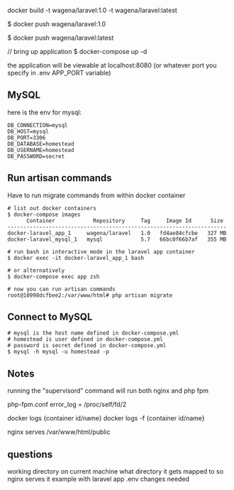 


docker build -t wagena/laravel:1.0 -t wagena/laravel:latest 

$ docker push wagena/laravel:1.0

$ docker push wagena/laravel:latest

// bring up application
$ docker-compose up -d

the application will be viewable at localhost:8080 (or whatever port you specify in .env APP_PORT variable) 

## MySQL

here is the env for mysql:

```
DB_CONNECTION=mysql
DB_HOST=mysql
DB_PORT=3306
DB_DATABASE=homestead
DB_USERNAME=homestead
DB_PASSWORD=secret
```

## Run artisan commands

Have to run migrate commands from within docker container

```
# list out docker containers
$ docker-compose images
      Container            Repository     Tag     Image Id      Size
---------------------------------------------------------------------
docker-laravel_app_1     wagena/laravel   1.0   fd4ae84cfcbe   327 MB
docker-laravel_mysql_1   mysql            5.7   66bc0f66b7af   355 MB

# run bash in interactive mode in the laravel app container
$ docker exec -it docker-laravel_app_1 bash

# or alternatively
$ docker-compose exec app zsh

# now you can run artisan commands
root@10998dcfbee2:/var/www/html# php artisan migrate
```

## Connect to MySQL

```
# mysql is the host name defined in docker-compose.yml
# homestead is user defined in docker-compose.yml
# password is secret defined in docker-compose.yml
$ mysql -h mysql -u homestead -p
```

## Notes

running the "supervisord" command will run both nginx and php fpm

php-fpm.conf
error_log = /proc/self/fd/2


docker logs {container id/name}
docker logs -f {container id/name}

nginx serves /var/www/html/public

## questions

working directory on current machine
what directory it gets mapped to so nginx serves it
example with laravel app
.env changes needed
